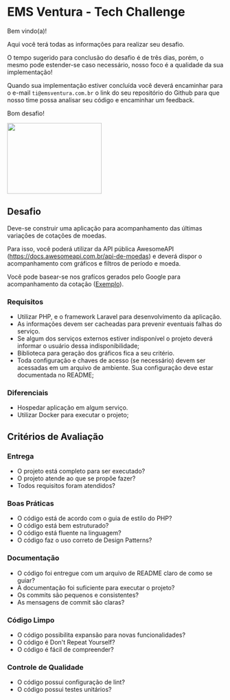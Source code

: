 # EMS Ventura - Tech Challenge

Bem vindo(a)!

Aqui você terá todas as informações para realizar seu desafio.

O tempo sugerido para conclusão do desafio é de três dias, porém, o mesmo pode estender-se caso necessário, nosso foco é a qualidade da sua implementação!

Quando sua implementação  estiver concluída você deverá encaminhar para o e-mail `ti@emsventura.com.br` o link do seu repositório do Github para que nosso time possa analisar seu código e encaminhar um feedback.

Bom desafio!

<p align="left">
    <img src="https://media.tenor.com/images/e588a5b3f8d37ab8e29631e43e775a0e/tenor.gif" height="165" width="220">
</p>

## Desafio

Deve-se construir uma aplicação para acompanhamento das últimas variações de cotações de moedas.

Para isso, você poderá utilizar da API pública AwesomeAPI (https://docs.awesomeapi.com.br/api-de-moedas) e deverá dispor o acompanhamento com gráficos e filtros de período e moeda.

Você pode basear-se nos grafícos gerados pelo Google para acompanhamento da cotação ([Exemplo](https://www.google.com/search?sxsrf=ALeKk032VxbZsM3r7qcndMx52Macx1VFHA%3A1606936221808&ei=nebHX8XuMMvY5OUPgtiSqAU&q=dolar&oq=dolar&gs_lcp=CgZwc3ktYWIQAzIECCMQJzIECCMQJzIECCMQJzIICAAQyQMQkQIyBAgAEEMyBAgAEEMyBAgAEEMyBAgAEEMyAggAMgcIABAUEIcCOgQIABBHOggILhDHARCjAjoCCC5QkIouWNaNLmCmji5oAHACeACAAYICiAGmBZIBAzItM5gBAKABAaoBB2d3cy13aXrIAQTAAQE&sclient=psy-ab&ved=0ahUKEwiFsbX1_6_tAhVLLLkGHQKsBFUQ4dUDCA0&uact=5)).

### Requisitos

- Utilizar PHP, e o framework Laravel para desenvolvimento da aplicação.
- As informações devem ser cacheadas para prevenir eventuais falhas do serviço.
- Se algum dos serviços externos estiver indisponível o projeto deverá informar o usuário dessa indisponibilidade;
- Biblioteca para geração dos gráficos fica a seu critério.
- Toda configuração e chaves de acesso (se necessário) devem ser acessadas em um arquivo de ambiente. Sua configuração deve estar documentada no README;

### Diferenciais
- Hospedar aplicação em algum serviço.
- Utilizar Docker para executar o projeto;

## Critérios de Avaliação

### Entrega
- O projeto está completo para ser executado?
- O projeto atende ao que se propõe fazer?
- Todos requisitos foram atendidos?

### Boas Práticas
- O código está de acordo com o guia de estilo do PHP?
- O código está bem estruturado?
- O código está fluente na linguagem?
- O código faz o uso correto de Design Patterns?

### Documentação
- O código foi entregue com um arquivo de README claro de como se guiar?
- A documentação foi suficiente para executar o projeto?
- Os commits são pequenos e consistentes?
- As mensagens de commit são claras?

### Código Limpo
- O código possibilita expansão para novas funcionalidades?
- O código é Don't Repeat Yourself?
- O código é fácil de compreender?

### Controle de Qualidade
- O código possui configuração de lint?
- O código possui testes unitários?
